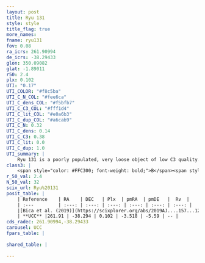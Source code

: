 ```yaml
---
layout: post
title: Ryu 131
style: style
title_flag: true
more_names: 
fname: ryu131
fov: 0.08
ra_icrs: 261.90994
de_icrs: -38.29433
glon: 350.09082
glat: -1.89011
r50: 2.4
plx: 0.102
UTI: "0.17"
UTI_COLOR: "#f8c5ba"
UTI_C_N_COL: "#fee6ca"
UTI_C_dens_COL: "#f5bfb7"
UTI_C_C3_COL: "#fff1d4"
UTI_C_lit_COL: "#e0a6b3"
UTI_C_dup_COL: "#a6cab9"
UTI_C_N: 0.32
UTI_C_dens: 0.14
UTI_C_C3: 0.38
UTI_C_lit: 0.0
UTI_C_dup: 1.0
UTI_summary: |
    Ryu 131 is a poorly populated, very loose object of low C3 quality. It is rarely studied in the literature, with no articles listed in the last 6 years.
class3: |
    <span style="color: #FFC300; font-weight: bold;">B</span><span style="color: red; font-weight: bold;">C</span>
r_50_val: 2.4
N_50_val: 32
scix_url: Ryu%20131
posit_table: |
    | Reference    | RA    | DEC   | Plx  | pmRA  | pmDE   |  Rv  |
    | :---         | :---: | :---: | :---: | :---: | :---: | :---: |
    |[Bica et al. (2019)](https://scixplorer.org/abs/2019AJ....157...12B) | 261.919 | -38.299 | -- | -- | -- | -- |
    | **UCC** |261.91 | -38.294 | 0.102 | -3.518 | -5.59 | -- | 
cds_radec: 261.90994,-38.29433
carousel: UCC
fpars_table: |
    
shared_table: |
    
---
```

